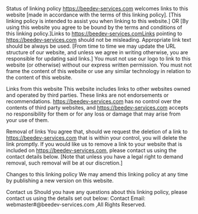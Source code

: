 Status of linking policy https://beedev-services.com welcomes links to this website [made in accordance with the terms of this linking policy]. [This linking policy is intended to assist you when linking to this website.] OR [By using this website you agree to be bound by the terms and conditions of this linking policy.]Links to https://beedev-services.comLinks pointing to https://beedev-services.com should not be misleading. Appropriate link text should be always be used. [From time to time we may update the URL structure of our website, and unless we agree in writing otherwise, you are responsible for updating said links.] You must not use our logo to link to this website (or otherwise) without our express written permission. You must not frame the content of this website or use any similar technology in relation to the content of this website.

Links from this website
This website includes links to other websites owned and operated by third parties. These links are not endorsements or recommendations. https://beedev-services.com has no control over the contents of third party websites, and https://beedev-services.com accepts no responsibility for them or for any loss or damage that may arise from your use of them.

Removal of links
You agree that, should we request the deletion of a link to https://beedev-services.com that is within your control, you will delete the link promptly. If you would like us to remove a link to your website that is included on https://beedev-services.com, please contact us using the contact details below. [Note that unless you have a legal right to demand removal, such removal will be at our discretion.]

Changes to this linking policy
We may amend this linking policy at any time by publishing a new version on this website.

Contact us
Should you have any questions about this linking policy, please contact us using the details set out below: Contact Email: webmaster#@beedev-services.com ,All Rights Reserved.